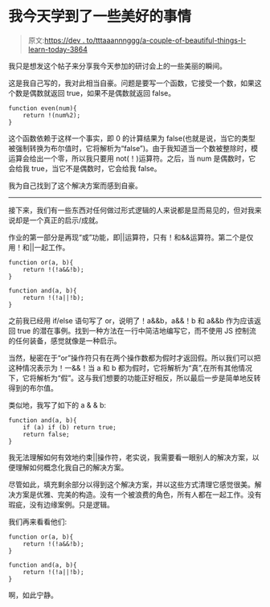 # 我今天学到了一些美好的事情

> 原文:[https://dev . to/tttaaannnggg/a-couple-of-beautiful-things-I-learn-today-3864](https://dev.to/tttaaannnggg/a-couple-of-beautiful-things-i-learned-today-3864)

我只是想发这个帖子来分享我今天参加的研讨会上的一些美丽的瞬间。

这是我自己写的，我对此相当自豪。问题是要写一个函数，它接受一个数，如果这个数是偶数就返回 true，如果不是偶数就返回 false。

```
function even(num){
    return !(num%2);
} 
```

这个函数依赖于这样一个事实，即 0 的计算结果为 false(也就是说，当它的类型被强制转换为布尔值时，它将解析为“false”)。由于我知道当一个数被整除时，模运算会给出一个零，所以我只要用 not(！)运算符。之后，当 num 是偶数时，它会给我 true，当它不是偶数时，它会给我 false。

我为自己找到了这个解决方案而感到自豪。

* * *

接下来，我们有一些东西对任何做过形式逻辑的人来说都是显而易见的，但对我来说却是一个真正的启示/成就。

作业的第一部分是再现“或”功能，即||运算符，只有！和&&运算符。第二个是仅用！和||一起工作。

```
function or(a, b){
    return !(!a&&!b);
}

function and(a, b){
    return !(!a||!b);
} 
```

之前我已经用 if/else 语句写了 or，说明了！a&&b，a&&！b 和 a&&b 作为应该返回 true 的潜在事例。找到一种方法在一行中简洁地编写它，而不使用 JS 控制流的任何装备，感觉就像是一种启示。

当然，秘密在于“or”操作符只有在两个操作数都为假时才返回假。所以我们可以把这种情况表示为！一&&！当 a 和 b 都为假时，它将解析为“真”,在所有其他情况下，它将解析为“假”。这与我们想要的功能正好相反，所以最后一步是简单地反转得到的布尔值。

类似地，我写了如下的 a & & b:

```
function and(a, b){
    if (a) if (b) return true;
    return false;
} 
```

我无法理解如何有效地约束||操作符，老实说，我需要看一眼别人的解决方案，以便理解如何概念化我自己的解决方案。

尽管如此，填充剩余部分以得到这个解决方案，并以这些方式清理它感觉很美。解决方案是优雅、完美的构造。没有一个被浪费的角色，所有人都在一起工作。没有瑕疵，没有边缘案例。只是逻辑。

我们再来看看他们:

```
function or(a, b){
    return !(!a&&!b);
}

function and(a, b){
    return !(!a||!b);
} 
```

啊，如此宁静。